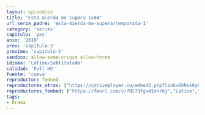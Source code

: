 ```yaml
---
layout: episodios
title: "Esta mierda me supera 1x04"
url_serie_padre: 'esta-mierda-me-supera/temporada-1'
category: 'series'
capitulo: 'yes'
anio: '2019'
prev: 'capitulo-3'
proximo: 'capitulo-5'
sandbox: allow-same-origin allow-forms
idioma: 'Latino/Subtitulado'
calidad: 'Full HD'
fuente: 'cueva'
reproductor: fembed
reproductores_otros: ["https://gdriveplayer.co/embed2.php?link=GhNsk6yLF5kDLrDewmqgKwbxdPnrMw29VrZ%252Br5wLu39ZA5uQWWErQDFomGo2AmEumARC6k5XTRCj4B3rjfg7%252BEBTdr8Lr74l%252FzXhHpwHpAo%252BRE7HKwghhdwjYoKNMq2gCgxCZWvosZIfFfofv%252By3vSWkpeGIBNvYhDl%252FJJi1Ox%252FK6ChWTW3%252B8lL%252F7ZY03jxcG44ym0wb3JEvnytKXr0EHn","Latino","https://gdriveplayer.co/embed2.php?link=0EcnNfLuaNVRSsnDWV5shguSN%252FzZGrYt6xLwHIL26tCrW5AEMrJQNOuexgzGSdWOjVpLzv3QY74LfLfqgZFpFVUjdVKV543GkMgB715S6RIQePEi1H9hFTdCdWUafPvr%252FFLMTTLnFLBy5Q9bszoxwEDd4MBHjs4C5gBbdCkjjKDjGyShkSxKqYrJVfzsDvjROa0KIzZq74LrDNBM5fZzqX","Subtitulado"]
reproductores_fembed: ["https://feurl.com/v/7d273fgxd1enr6j","Latino","https://feurl.com/v/80ed4c8rz4km0w-","Subtitulado"]
tags:
- Drama
---
```













